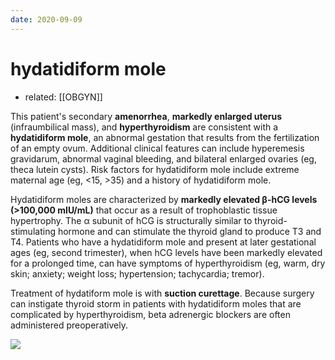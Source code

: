 ```yaml
---
date: 2020-09-09
---
```


# hydatidiform mole

- related: [[OBGYN]]

This patient's secondary **amenorrhea**, **markedly enlarged uterus** (infraumbilical mass), and **hyperthyroidism** are consistent with a **hydatidiform mole**, an abnormal gestation that results from the fertilization of an empty ovum.  Additional clinical features can include hyperemesis gravidarum, abnormal vaginal bleeding, and bilateral enlarged ovaries (eg, theca lutein cysts).  Risk factors for hydatidiform mole include extreme maternal age (eg, <15, >35) and a history of hydatidiform mole.

Hydatidiform moles are characterized by **markedly elevated β-hCG levels (>100,000 mIU/mL)** that occur as a result of trophoblastic tissue hypertrophy.  The α subunit of hCG is structurally similar to thyroid-stimulating hormone and can stimulate the thyroid gland to produce T3 and T4.  Patients who have a hydatidiform mole and present at later gestational ages (eg, second trimester), when hCG levels have been markedly elevated for a prolonged time, can have symptoms of hyperthyroidism (eg, warm, dry skin; anxiety; weight loss; hypertension; tachycardia; tremor).

Treatment of hydatiform mole is with **suction curettage**.  Because surgery can instigate thyroid storm in patients with hydatidiform moles that are complicated by hyperthyroidism, beta adrenergic blockers are often administered preoperatively.

![](https://photos.thisispiggy.com/file/wikiFiles/20200909203145_12.png)
